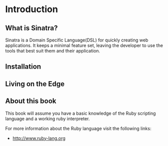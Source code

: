 Introduction
=============

What is Sinatra?
--------------------------
Sinatra is a Domain Specific Language(DSL) for quickly creating web
applications.  It keeps a minimal feature set, leaving the developer to use the
tools that best suit them and their application.

Installation
---------------------------------

Living on the Edge
--------------------------------

About this book
---------------
This book will assume you have a basic knowledge of the Ruby scripting language
and a working ruby interpreter.

For more information about the Ruby language visit the following links:

- http://www.ruby-lang.org
